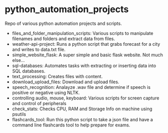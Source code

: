 # python_automation_projects
Repo of various python automation projects and scripts. 

- files_and_folder_manipulation_scripts: Various scripts to manipulate filenames and folders and extract data from files.
- weather-api-project: Runs a python script that grabs forecast for a city and writes to data.txt file.
- simple_website_flask: A super simple and basic flask website. Not much else...
- sql-databases: Automates tasks with extracting or inserting data into SQL databases.
- text_processing: Creates files with content.
- download_upload_files: Download and upload files.
- speech_recognition: Analayze .wav file and determine if speech is positive or negative using NLTK.
- controlling audio, mouse, keyboard: Various scripts for screen capture and control of peripherals
- check_stats: Checks CPU, RAM and Storage Info on machine using psutils
- flashcards_tool: Run this python script to take a json file and have a command line flashcards tool to help prepare for exams.
